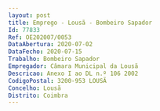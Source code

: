 ```yaml
--- 
layout: post
title: Emprego - Lousã - Bombeiro Sapador
Id: 77833
Ref: OE202007/0053
DataAbertura: 2020-07-02
DataFecho: 2020-07-15
Trabalho: Bombeiro Sapador
Empregador: Câmara Municipal da Lousã
Descricao: Anexo I ao DL n.º 106 2002
CodigoPostal: 3200-953 LOUSÃ
Concelho: Lousã
Distrito: Coimbra
--- 
```

